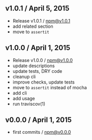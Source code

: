 

## v1.0.1 / April 5, 2015
- Release v1.0.1 / npm@v1.0.1
- add related section
- move to `assertit`

## v1.0.0 / April 1, 2015
- Release v1.0.0 / npm@v1.0.0
- update descriptions
- update tests, DRY code
- cleanup cli
- improve checks, update tests
- move to `assertit` instead of mocha
- add cli
- add usage
- run traviscov(1)

## v0.0.0 / April 1, 2015
- first commits / npm@v0.0.0